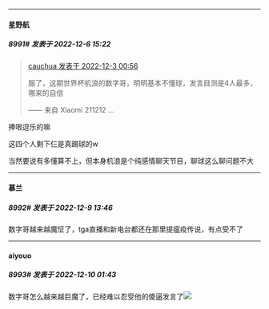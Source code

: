 

*****

####  星野航  
##### 8991#       发表于 2022-12-6 15:22

<blockquote><a href="httphttps://bbs.saraba1st.com/2b/forum.php?mod=redirect&amp;goto=findpost&amp;pid=58733217&amp;ptid=1556697" target="_blank">cauchua 发表于 2022-12-3 00:56</a>

服了，这期世界杯机浪的数字哥，明明基本不懂球，发言目测是4人最多，哪来的自信

—— 来自 Xiaomi 211212 ...</blockquote>
捧哏逗乐的嘛

这四个人剩下仨是真踢球的w

当然要说有多懂算不上，但本身机浪是个纯感情聊天节目，聊球这么聊问题不大 



*****

####  慕兰  
##### 8992#       发表于 2022-12-9 13:46

数字哥越来越魔怔了，tga直播和新电台都还在那里提瘟疫传说，有点受不了



*****

####  aiyouo  
##### 8993#       发表于 2022-12-10 01:43

数字哥怎么越来越巨魔了，已经难以忍受他的傻逼发言了<img src="https://static.saraba1st.com/image/smiley/face2017/067.png" referrerpolicy="no-referrer">

